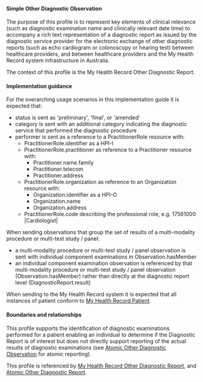 #### Simple Other Diagnostic Observation
The purpose of this profile is to represent key elements of clinical relevance (such as diagnostic examination name and clinically relevant date time) to accompany a rich text representation of a diagnostic report as issued by the diagnostic service provider for the electronic exchange of other diagnostic reports (such as echo cardiogram or colonoscopy or hearing test) between healthcare providers, and between healthcare providers and the My Health Record system infrastructure in Australia.

The context of this profile is the My Health Record Other Diagnostic Report.

#### Implementation guidance
For the overarching usage scenarios in this implementation guide it is expected that:
<ul>
<li>status is sent as 'preliminary', 'final', or 'amended'</li>
<li>category is sent with an additional category indicating the diagnostic service that performed the diagnostic procedure</li>
<li>performer is sent as a reference to a PractitionerRole resource with:
    <ul>
        <li>PractitionerRole.identifier as a HPI-I</li>
        <li>PractitionerRole.practitioner as reference to a Practitioner resource with:
        <ul>
            <li>Practitioner.name.family</li>
            <li>Practitioner.telecom</li>   
            <li>Practitioner.address</li>   
        </ul></li>
        <li>PractitionerRole.organization as reference to an Organization resource with:
        <ul>
            <li>Organization.identifier as a HPI-O</li>
            <li>Organization.name</li>
            <li>Organization.address</li> 
         </ul></li>
        <li>PractitionerRole.code describing the professional role, e.g. 17561000 |Cardiologist|</li>
    </ul></li>
</ul>

When sending observations that group the set of results of a multi-modality procedure or multi-test study / panel:
* a multi-modality procedure or multi-test study / panel observation is sent with individual component examinations in Observation.hasMember
* an individual component examination observation is referenced by that multi-modality procedure or multi-test study / panel observation (Observation.hasMember) rather than directly at the diagnostic report level (DiagnosticReport.result)

When sending to the My Health Record system it is expected that all instances of patient conform to [My Health Record Patient](StructureDefinition-patient-mhr-1.html).

#### Boundaries and relationships
This profile supports the identification of diagnostic examinations performed for a patient enabling an individual to determine if the Diagnostic Report is of interest but does not directly support reporting of the actual results of diagnostic examinations (see [Atomic Other Diagnostic Observation](StructureDefinition-observation-otherdiag-atomic-1.html) for atomic reporting).

This profile is referenced by [My Health Record Other Diagnostic Report](StructureDefinition-diagnosticreport-otherdiag-mhr-1.html), and [Atomic Other Diagnostic Report](StructureDefinition-diagnosticreport-otherdiag-atomic-1.html).